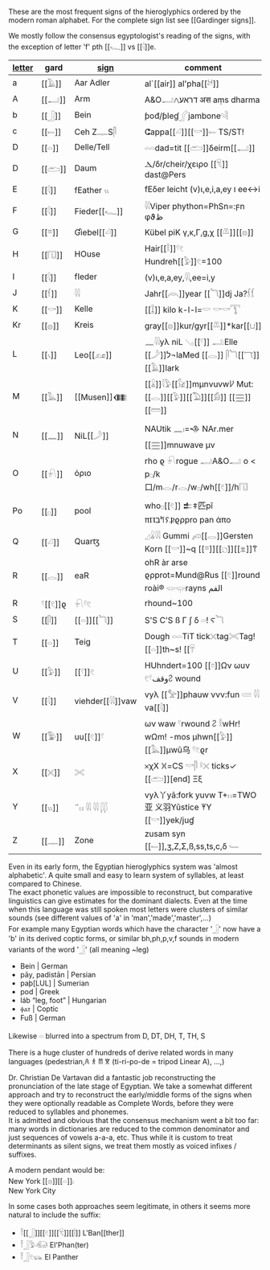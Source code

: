 These are the most frequent signs of the hieroglyphics ordered by the modern roman alphabet. For the complete sign list see [[Gardinger signs]].  

We mostly follow the consensus egyptologist's reading of the signs, with the exception of letter 'f' pth [[𓆑]] vs [[𓇋]]e.  

|  [letter](abc.txt)  |gard|  [sign](Gardinger_signs) | comment |  
|-----|--|--|-------|  
a|[[𓄿]]|Aar Adler|al`[[air]] al'pha[[𓃾]]  
A|[[𓂝]]|Arm|A&O𓂣דראע𐤂 अस aṃs dharma  
b|[[𓃀]]|Bein| ƥođ/ƥleɠ𓂾jambone𓄹𓄻  
c|[[𓍿]]|Ceh Z𓊃S𓋴| ⵛappa[[𓏘]][[𓎡]]𓍿 TS/ST!  
D|[[𓏏]]|Delle/Tell|𓏏𓏏dad=tit [[𓂧]]δeirm[[𓂝]]  
D|[[𓂧]]|Daum| Ⲇ/δr/cheir/χειρo [[𓄛]] dast@Pers  
E|[[𓇋]]|fEather 𓏭|fEδer leicht (v)ι,e,i,a,ey ו ee↔i  
F|[[𓇋]]|Fieder[[𓆑]]|𓇌Viper phython=PhSn=:ϝn φϑظ  
G|[[𓎼]]|Ɠiebel[[𓏘]]|Kübel piK γ,κ,Γ,g,χ [[𓌨]][[𓊖]]  
H|[[𓉔]]|HOuse| Hair[[𓎛]]𓍢𓏲 Hundreh[[𓅱]]𓏲=100  
I|[[𓇋]]|fIeder| (v)ι,e,a,ey,𓇌,ee=i,y  
J|[[𓆳]]|𓇋𓇋|Jahr[[𓇺]]year [[𓆓]]dj Ja?𓆶𓆴  
K|[[𓎡]]|Kelle| [[𓆼]] kilo k-l-l=𓎟 𓎡𓎡𓇰  
Kr|[[𓐍]]|Kreis|gray[[𓊖]]kur/gyr[[𓌨]]*kar[[𓂓]]  
L|[[𓏯]]|Leo[[𓃭]]| 𓈖𓇋𓇋yλ niL 𓂅[[𓍢]] 𓂢Elle  [[𓌳]]ל¬laMed [[𓂋]] 𓋴𓆓[[𓄓]] [[𓄿]]lark  
M|[[𓅓]]|[[Musen]]𒈪| [[𓏇]]𓇋𓅱[[𓃠]]mµnνuvw𐀖  Mut:[[𓂋]][[𓅱]][[𓅐]][[𓀁]]  [[𓈗]][[𓏠]]  
N|[[𓈖]]|NiL[[𓌳]]|NAUtik 𓈖𓏤=𒈾 NAr.mer [[𓈗]]mnuwave μν  
O|[[𓍯]]|όριο|rho ϱ 𓍯rogue 𓂣A&O𓂝 o < p𓊪/k口/m𓂋/r𓂋/w𓊪/wh[[𓏲]]/h𓉔  
Po|[[𓊪]]|pool| who𓊪[[𓏲]]  𒉺𐠞匹pǐ πⲠב𐀡𐠡Ⳁϱρрro pan ἀπο  
Q|[[𓏘]]|Quarꜩ| 𓈎𓏇𓇋𓇋 Gummi 𓌽[[𓂋]]Gersten Korn [[𓎡]]~q [[𓎼]][[𓐎]][[𓁷]]𐀣  
R|[[𓂋]]|eaR|ohR àr arse ϱρрrot=Mund@Rus  [[𓏲]]round roài® 𓂌𓂍rayns  الفم  
R|𓍢[[𓏲]]ϱ| 𓍯𓍢𓏲 | rhound~100  
S|[[𓋴]]|[[𓏏]][[𓆓]]|S'S C'S ß Γ ʃ δ 𓏏! Ⲋ𓆓  
T|[[𓏏]]|Teig|Dough 𓏏𓏏TiT tick𓏴tag𓏵Tag! [[𓏏]]th~s! [[𓄜|𓄛]]  
U|[[𓅱]]|[[𓍢]]𓏲|HUhndert=100 [[𓏌]]Ων ωuν 𓏲𓍢وقف𐀸 wound  
V|[[𓇋]]|viehder[[𓇋𓇋]]vaw|vyλ [[𓅡]]phauw ννν:fun  𓄲  𓇋𓇋 va[[𓇋]]  
W|[[𓅳]]|uu[[𓏲]]𓍢|ων waw 𓍢rwound 𐀸 𓎛wHr! wΩm! -mos µhwn[[𓅱]] [[𓅓]]µwū乌 𓍢𓏲ϱr  
X|[[𓏴]]|𓏵|𐄂χX 𐠷=CS 𓎡𓋴 𓍲𓏴 ticks✓ [[𓂧]][end] Ξξ  
Y|[[𓏭]]|¨𓏮 𓇌 𓇋𓇋 𓆄𓆄|vyλ丫yā:fork yuvw T+𓏮=TWO亚 义羽Yǔstice 𐀂Y [[𓎡]]yek/juɠ  
Z|[[𓊃]]|Zone| zusam syn [[𓍿]],ʒ,Z,Σ,ß,ss,ts,c,δ 𓄑  


Even in its early form, the Egyptian hieroglyphics system was 'almost alphabetic'. A quite small and easy to learn system of syllables, at least compared to Chinese.  
The exact phonetic values are impossible to reconstruct, but comparative linguistics can give estimates for the dominant dialects. Even at the time when this language was still spoken most letters were clusters of similar sounds (see different values of 'a' in 'man','made','master',…)  
For example many Egyptian words which have the character '𓃀' now have a 'b' in its derived coptic forms, or similar bh,ph,p,v,f sounds in modern variants of the word '𓃀' (all meaning ~leg)  

* Bein | German  
* pāy, padistān | Persian  
* paþ[LUL] | Sumerian  
* pod | Greek  
* láb “leg, foot” | Hungarian  
* ⲫⲁⲧ | Coptic  
* Fuß | German  

Likewise 𓏏 blurred into a spectrum from D, DT, DH, T, TH, S  

There is a huge cluster of hundreds of derive related words in many languages (pedestrian,𐀴 𐀪 𐀷 𐀆  (ti-ri-po-de = tripod Linear A), …,)  

Dr. Christian De Vartavan did a fantastic job reconstructing the pronunciation of the late stage of Egyptian. We take a somewhat different approach and try to reconstruct the early/middle forms of the signs when they were optionally readable as Complete Words, before they were reduced to syllables and phonemes.  
It is admitted and obvious that the consensus mechanism went a bit too far: many words in dictionaries are reduced to the common denominator and just sequences of vowels a-a-a, etc. Thus while it is custom to treat determinants as silent signs, we treat them mostly as voiced infixes / suffixes.  

A modern pendant would be:  
New York [[𓊖]][[𓏏]]𓏤  
New York City  

In some cases both approaches seem legitimate, in others it seems more natural to include the suffix:  

* 𓍋[[𓃀]][[𓏲]][[𓄛]][[𓏪]] L'Ban[[ther]]  
* 𓍋𓃀𓅱𓃰 El'Phan(ter)  
* 𓍋𓃀𓏲𓃮 El Panther  